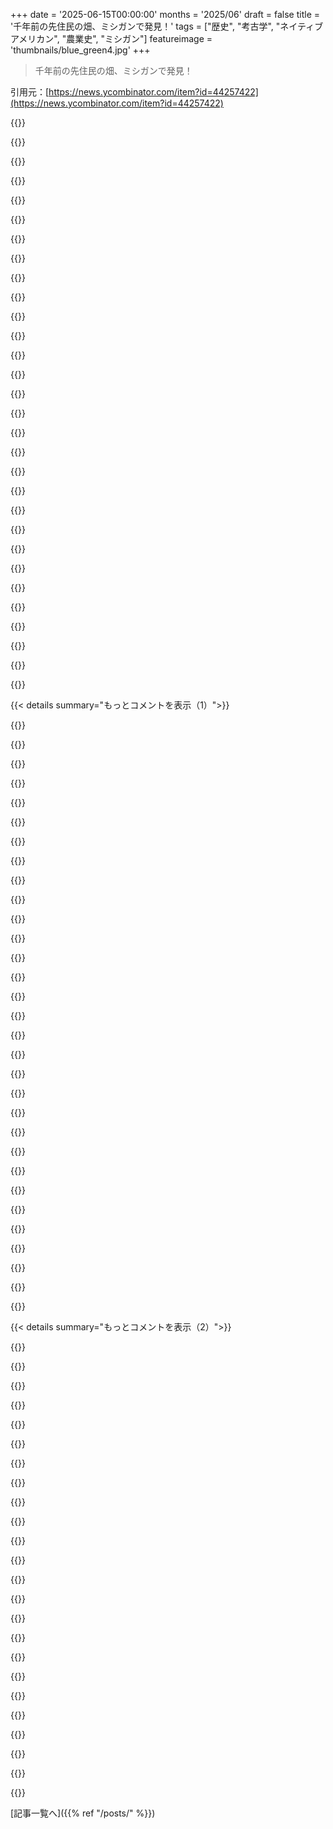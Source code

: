 +++
date = '2025-06-15T00:00:00'
months = '2025/06'
draft = false
title = '千年前の先住民の畑、ミシガンで発見！'
tags = ["歴史", "考古学", "ネイティブアメリカン", "農業史", "ミシガン"]
featureimage = 'thumbnails/blue_green4.jpg'
+++

> 千年前の先住民の畑、ミシガンで発見！

引用元：[https://news.ycombinator.com/item?id=44257422](https://news.ycombinator.com/item?id=44257422)




{{<matomeQuote body="発掘で炭とか陶器の破片が見つかったんだって。たぶん堆肥として使ってたみたいで、Terra pretaみたいだね。アメリカ中でやってたんじゃない？先住民は植物についてマジですごい知識があったんだ。これも失われた知識を掘り起こす一歩だね。もっとこういう場所が見つかるといいな。URL: https://en.wikipedia.org/wiki/Terra_preta" userName="mapotofu" createdAt="2025/06/15 14:45:25" color="#45d325">}}




{{<matomeQuote body="陶器の破片が堆肥になるなんて想像できなかったんだけど、どうやったら可能なの？粘土なのに、焼いた後も何かしら性質が残るってこと？" userName="politelemon" createdAt="2025/06/15 14:51:04" color="">}}




{{<matomeQuote body="当時の陶器はそんな高温で焼いてないし、ガラス化してないし釉薬もかかってなかったんだ。だから時間とともに水を吸って、特に低温で焼いた破片は完全にバラバラになっちゃう。俺、アマチュア陶芸家なんだけど、自分の経験でも低温で焼いた陶器が水に長時間つけるとボロボロになるのを知ってるよ。" userName="brookst" createdAt="2025/06/15 15:28:42" color="#ff5733">}}




{{<matomeQuote body="もし森の中で（場所はどこでもいいけど）必要な食べ物とか薬があれば、ゼロから陶器って作れるのかな。電気とかすごいけど、文明の基本って優秀な職人が数人いれば再現できそうじゃん？" userName="999900000999" createdAt="2025/06/15 18:06:44" color="">}}




{{<matomeQuote body="それはYouTubeの”Primitive Technology”ってチャンネルで何回もやってるよ。穴掘るか石板見つけて加工して、川底から粘土掘る。で、最初の鍋で水運ぶ道具作って、2番目で料理する鍋作って、その前後にレンガで窯作って、もっと効率よく、少ない燃料で色々なものを焼くんだ。" userName="hinkley" createdAt="2025/06/15 18:16:12" color="#785bff">}}




{{<matomeQuote body="なんで「Alone」の参加者はこれやんないの？" userName="WalterBright" createdAt="2025/06/16 06:05:11" color="">}}




{{<matomeQuote body="100年以上人が住み続けた場所で畑とか作ってみると、ガラスとか陶器、皿なんかの破片が絶対出てくるよ。そこが特にゴミ捨て場じゃなかったとしてもね。物って壊れるし、みんな拾ってゴミ箱に入れようとするけど、特に草の中なんかだと破片を見落とすんだ。子供が割った時なんか、鋭いもの拾わせたくないでしょ。踏まれたりして土に埋まったり。だから関係なさそうな場所でも陶器の破片が見つかる理由はたくさんあるんだ。" userName="sologoub" createdAt="2025/06/15 15:06:02" color="">}}




{{<matomeQuote body="その疑問こそ、俺がその番組を見るのやめた理由なんだ。何人かの参加者は粘土を見つけるのに苦労するかもしれないけど、毎シーズン、何年もやってるのに全員がそうってのはおかしいと思うんだよね。" userName="hinkley" createdAt="2025/06/16 06:13:33" color="">}}




{{<matomeQuote body="ミミズが物をゆっくりと土に埋める（ダーウィンがこれについて書いてる）って言おうと思ったんだけど、そういえばあの地域には当時はミミズがいなかったんだ。" userName="pfdietz" createdAt="2025/06/15 16:04:59" color="">}}




{{<matomeQuote body="アメリカ北東部のミミズのほとんどが外来種って初めて知ったわ。マジでびっくり。" userName="bastawhiz" createdAt="2025/06/15 16:20:10" color="">}}




{{<matomeQuote body="ポット作るのって大変だし、みんなもう持ってるんじゃない？追加で作るメリット少なそうだし、土集めたり焼いたりする手間考えたらカロリー消費ヤバいっしょ。「Alone」では shelter と food が最優先だから、clay pot は utility と energy cost 考えたら贅沢品だよ。" userName="bruce511" createdAt="2025/06/16 06:36:36" color="">}}




{{<matomeQuote body="みんな考えすぎだよ。キッチン waste を fields に捨ててて、たまたま broken pottery も入ってただけ。他の archeological sites も多くは waste dumps で、そこに interesting objects が含まれてるのと同じだよ。" userName="sfjailbird" createdAt="2025/06/15 16:50:25" color="#45d325">}}




{{<matomeQuote body="その distinction ってどういうこと？なんか同じ behavior を言ってるだけみたいに聞こえるけど。" userName="MangoToupe" createdAt="2025/06/15 21:03:53" color="">}}




{{<matomeQuote body="Intentional vs incidental？（意図的 vs 偶発的？）" userName="pfannkuchen" createdAt="2025/06/16 02:01:52" color="">}}




{{<matomeQuote body="これ見て。<br>https:／／en.m.wikipedia.org／wiki／Invasive_earthworms_of_North...<br>今日これについても learning 中。外来種の earthworms は、slowly decaying organic matter で evolved した ecosystems（特に forests）には bad らしい（すぐに全部食べちゃうから）。少なくとも education ではいつも ecosystem の vital component で healthy soil の sign として教えられてたから interesting だね、それが true じゃないなんて。" userName="andy99" createdAt="2025/06/15 20:26:59" color="">}}




{{<matomeQuote body="それって matter する？archaeological record で区別するのは extremely difficult だから、most archaeological research は simply abandons the distinction（区別を放棄）してる。intention を archaeology に read することなんて、alternatives が firmly excluded できる extremely strong case がない限りすべきじゃないね。strong case の example としては、棚に並んだ頭蓋骨20個とかがあれば別だけど。soil での pottery の use について読んでるなら、人々が intended したかどうかなんて matter しないよ、at least, not as a primary concern としては。headlines に intention を read するのは easy だけどね。" userName="MangoToupe" createdAt="2025/06/16 04:36:39" color="#45d325">}}




{{<matomeQuote body="これが correct answer だね。Alone は really a how to live in the woods show じゃなくて、managed starvation show だよ。contestants は約 1 sq mile の area に limited されてて、good source of clay があるかどうかもわからない。 purposely 冬の数 weeks 前に start させるから long time to prep できないんだ。Conserving と replenishing calories が name of the game だね。" userName="vanattab" createdAt="2025/06/16 12:37:48" color="">}}




{{<matomeQuote body="To some extent it’s a matter of definition で、being caused by humanity が bad かどうかってことだね。After all, the native earthworms は eventually have migrated north して caused similar changes かも。Is it bad that redwoods が UK で doing very well？" userName="pfdietz" createdAt="2025/06/15 20:29:15" color="">}}




{{<matomeQuote body="There’s invasive species は hugely problematic で、whole forests を fungal decomposition of leaves から bacterial に converting するんだ（changing the soil conditions quite a lot）。" userName="maxerickson" createdAt="2025/06/16 04:02:49" color="">}}




{{<matomeQuote body="多くの人が暖炉作り下手だったな。煙で中毒になったり、シェルター燃やしたり。<br>賢くベッドを高く作った人もいるけど、昼に石を温めて夜ベッド下に入れるとか思いつかないみたい。<br>泥や粘土のスキルあれば良い暖炉できるのに。<br>暖かく過ごすのは重要スキルなのにね、凍傷になった人もいたし。<br>食料貯蔵も問題で肉を盗まれたり。<br>隠そうと頑張っても無駄。<br>保存用の鍋が役に立ちそうだった。" userName="WalterBright" createdAt="2025/06/16 06:44:47" color="">}}




{{<matomeQuote body="このコメントは、前の人が反論してた意図だよ。<br>”こういう発見は、現地の先住民の農民たちが家庭廃棄物や火の燃えカスを畑に捨てて、堆肥として使ってたかもしれないって示唆してる”っていう部分ね。" userName="robertlagrant" createdAt="2025/06/16 10:41:24" color="#ff5733">}}




{{<matomeQuote body="北極圏の気候で掘るのはただ難しい。<br>土は凍ってゲル状になるしね。<br>氷河期後の堆積物に針葉樹が少し生えたような場所（グレートスレーブ湖の場所は大部分が崖錐だよ）で掘っても、粘土はあまり採れない。<br>Primitive TechnologyのJohn Plantを番組に呼んでくれたら見たいな。<br>まあ、クイーンズランド州北部の気候の方が彼には合ってるだろうけどね。" userName="mapt" createdAt="2025/06/16 14:15:46" color="">}}




{{<matomeQuote body="補足だけど、現代のガーデニングでは、砕いたバーミキュライトみたいなものが一般的な土壌改良剤なんだ。<br>多孔質で吸収性の鉱物だから、同じ目的で使われるんだよね。" userName="ruined" createdAt="2025/06/15 20:12:54" color="">}}




{{<matomeQuote body="ただの推測だけど、土壌の水分やpHレベルを調整するために、あらゆる種類のものが通常加えられるんじゃないの？" userName="sublinear" createdAt="2025/06/15 15:08:01" color="">}}




{{<matomeQuote body="これ読んだけど、まだ100％明確じゃないな。<br>多分、比較的最近起きた氷河期と間氷期の移行期と絡んでるんだと思う。<br>ミシガンではミミズは外来種だけど、あの時間スケールだと樹木もそうなんだ。<br>足くらいの厚さの森林の腐葉土がゆっくり分解される状況は、生態系として安定してないだろうし、森林が北へ、気温が上がっていく一時的な段階かもしれないね。<br>ミミズは特に寒さに強くないし、霜を生き延びるには深く潜る必要があるけど、北へ行くほど物理的に難しいんだ。<br>例えば、温暖なジョージア州の森林の地面では、 drastic change（劇的な変化）が起きたのかな？" userName="mapt" createdAt="2025/06/16 14:28:57" color="#45d325">}}




{{<matomeQuote body="問題は”それが人間によって引き起こされたから”というよりも、外来種の移動速度そのものなんだ。<br>遺伝的に変化する環境への適応は地球上の生命の核だけど、それは何千世代もかかる。<br>人間は、現地の動物相が適応できるよりはるかに速く外来種を広めるんだ。" userName="happosai" createdAt="2025/06/15 21:01:43" color="">}}




{{<matomeQuote body="これについて考えたんだけど、化学的（つまり栄養）というよりは、機械的（つまり排水）な理由が大きいと思ったんだ。" userName="edmundsauto" createdAt="2025/06/15 15:12:22" color="">}}




{{<matomeQuote body="LIDARって水中でも動くの？Grand Traverse Bay、Lake Michiganには、水深40フィートに9000年前のStonehengeみたいな構造物があるらしいじゃん。Stonehengeより4000年も古くて、OsireoinやPyramidsより6000年も古いんだって。<br>Michigan underwater stonehenge：<br>https://www.google.com/search?q=michigan+underwater+stonehen...<br>この場所、名前もWikipediaページもないの？TNにも今じゃ水没してるClovis sitesがいくつかあるみたいだけど。" userName="westurner" createdAt="2025/06/16 12:48:39" color="">}}




{{<matomeQuote body="この記事に使われてる写真の多くは、何か違うもの（たぶん古い船）の写真だよ。これが実際の見た目：<br>https://holleyarchaeology.com/index.php/the-truth-about-the-...<br>Stonehengeみたいって言うのはかなり無理があるね。" userName="Antipode" createdAt="2025/06/16 16:12:19" color="#ff5c5c">}}




{{<matomeQuote body="俺が見つけたのより、そっちの方が良い情報源だね。<br>”Grand Traverse Bayの場所は、長さ1マイル以上の石の長い列と表現するのが一番適切だ。”<br>”…カリブーを追いやるための先史時代の追い込み線かもしれない”だって。MontanaのSage Wallも単なる地質学的形成物だって推測されてるみたい。" userName="westurner" createdAt="2025/06/16 17:56:12" color="#38d3d3">}}




{{< details summary="もっとコメントを表示（1）">}}

{{<matomeQuote body="Bathymetric lidarは存在するよ。でも、水中には粒子が多いから、空気中よりうまく機能しないことの方が多いんだ。" userName="thfuran" createdAt="2025/06/16 19:29:26" color="#ff5733">}}




{{<matomeQuote body="記事には文字通り、考古学者がLiDARを使って作物を見つけたと書いてあるし、コメント2はLiDARで土地をマッピングするプロジェクトへのリンクだから、関係あるじゃん。" userName="TacticalCoder" createdAt="2025/06/15 16:42:43" color="">}}




{{<matomeQuote body="未解決の疑問は興味深いね。作物が気候に合ってたからよく育ったのかな？でもその作物はもう残ってないの？彼らは1000年以上かけて、あの緯度や比較的寒い気候によく育つトウモロコシの品種を栽培できたのかな？それとももっと暖かい微気候があったとか？<br>たぶん違うか。俺のBritish Columbiaの地域用に特別に開発されたトウモロコシでさえ、うまく育つにはすごく暑い夏が必要なんだ。<br>彼らがトウモロコシを食料作物としてより、3姉妹システムで他の作物を支えるための足場として使ってた可能性もあるのかな、と思うね。" userName="steve_adams_86" createdAt="2025/06/15 14:26:08" color="#785bff">}}




{{<matomeQuote body="驚くかもだけど、”landraces”っていう歴史的に地域に根差した在来品種は、現代品種より特定の地域でよく育つ傾向があるんだ。現代品種が数十年の改良なのに対し、landracesは何千年もかけてその地域に最適化されてきたからね。<br>だから、こういうlandraces作物とその多様性が失われる前に記録しようと、一部の生物学者はすごく関心を持ってるんだよ。バナナみたいに、輸送に向いてないってだけで市場に出ない種類がたくさんあるんだ。" userName="asdff" createdAt="2025/06/15 18:22:45" color="#45d325">}}




{{<matomeQuote body="品種改良って、そんなに何世代もかからずに変化が見られるんだよね。食料として捨てた種から勝手に生えてきたやつに実をつけさせて、その種から育てるだけでもプロセスが始まるんだ。<br>特に面白い在来品種の源泉の一つに、地元の図書館とかでやってる地域の種子保存プログラムがあるよ。そういうところの種は、その土地の条件に適応してて生き残りやすいんだ。" userName="hosh" createdAt="2025/06/15 22:57:29" color="">}}




{{<matomeQuote body="UPでは今でも現在の品種でトウモロコシが育てられてるよ。接続性の高い市場と効率的な輸送システムがある今、南部のメガ収量農家と競うには収量が低すぎて商売にならないってだけ。でも、あの場所で収量が低いトウモロコシを育てること自体、根本的に難しいことはないんだ。" userName="kasey_junk" createdAt="2025/06/15 14:52:36" color="">}}




{{<matomeQuote body="必ずしもめちゃくちゃ生産性が高い必要はなかったのかも。ただ、地元のものを栽培するよりマシで、たとえトウモロコシが最高の生産性じゃなくても、コンパニオンプランティングの一部として価値があったのかもしれない（しかも他に代わりがない中で）。数個のトウモロコシが穫れるだけでも、役に立たない木の棒よりずっと価値があったはずだよ。" userName="masklinn" createdAt="2025/06/15 15:14:27" color="">}}




{{<matomeQuote body="あるいは、土壌を耕したり改良したりする遥かに進んだ知識を持ってたのかも。泥炭、木炭、家庭の生ゴミ堆肥は全部、今は科学的に土壌にどう良いか分かってるけど、彼らは本来は不毛な土壌でそれを実践してたんだ。あの時代に他に誰も耕さなかったことを考えると、その知識は失われたみたいだけど、今の再生農業の実践と一致してるね。" userName="mapotofu" createdAt="2025/06/15 14:55:00" color="#ff5c5c">}}




{{<matomeQuote body="先住民がヨーロッパや中国を植民地化しなかったからって、植物の扱いにめちゃくちゃ長けてなかったってことにはならないよ。一体どんな議論をしてるの？" userName="mapotofu" createdAt="2025/06/15 15:23:09" color="">}}




{{<matomeQuote body="彼らはたぶん、ほんの少しの歴史的な偶然が変わっていたら、歴史がどれだけ違ったかについての、昔からある推測をしてるだけだと思うよ。例えば、マヤ文明は約7千年ぶりの最悪の干ばつでスペイン人が来る約500年前に崩壊したから、もし何百万という人々が死んでいなかったら、接触があった時にメソアメリカがどう見えたかについて人々は推測してきたんだ。家畜がいたり、免疫システムくじにひどく負けなかったりした場合も同じ。彼らの戦闘的な伝統を考えると、少し違うシナリオなら、やってきたコンキスタドールは殺されたり捕獲されたりして、再遠征につながった可能性は十分ありえるね。" userName="acdha" createdAt="2025/06/15 17:38:28" color="">}}




{{<matomeQuote body="「免疫システムくじ」ってのが、本当にネイティブアメリカンを滅亡させた理由だよ。技術とかは追いついて、持ちこたえられたかもしれない。でも、最初に出会った時点で人口の9割とかが死んだら、残りの1割に勝ち目なんてないでしょ。これは、マヤ族が絶頂期でも打ち負かしただろうね。世界史がこんなランダムで完全に未知の要因で変わったなんて、結構ヤバいと思うよ。" userName="BurningFrog" createdAt="2025/06/16 02:33:23" color="">}}




{{<matomeQuote body="同意だけど、この推測の伝統は、研究者が疫病による犠牲がいかに深刻だったかを解明する何十年も前からあったんだ。その一因は、アメリカ東部に石造りの建物がなかったことで、アメリカ人がメソアメリカ以外の先住民を小さな狩猟採集部族だと思い込んでいたことにあると思う。Mississippian cultureのような場所のコロンブス以前の人口がいかに多かったかとか、大陸固有ではない穀物のために畑を耕す以外の環境管理方法があるってことが確立されるまで時間がかかったからね。" userName="acdha" createdAt="2025/06/16 11:24:58" color="">}}




{{<matomeQuote body="そんなランダムな話じゃないよ。旧世界の病気の発達は、長年の都市化と畜産業の組み合わせ。新世界でも都市化はあったけど、そんなに古くなかったし、明らかに畜産業がずっと少なかった。あと、ベーリング海峡を渡った仮説だと、人類はアメリカ大陸に入るまでに、ほとんど全ての旧世界の寄生虫や病気を置き去りにしてきた可能性が高い。アフリカ／ユーラシアで何十万年、何百万年もかけて進化してきた病気のほとんどが、その移動中にほぼ排除されたんだ。" userName="larksimian" createdAt="2025/06/16 11:57:06" color="">}}




{{<matomeQuote body="確かに「偶然」って言葉は違うね。理由はもちろんあったけど、当時の誰も理解してなかった！ヨーロッパ側から見たら、接触してから数週間で片側の人口の80～90％が死んだりした。病気は侵略者より速く広がることもあったから、内陸に行くと無人の集落ばかりで、そのまま占領できた。どっちの側も、神様が計り知れないやり方で土地をヨーロッパ人に与えたんだ、って思うのは無理ないね。これはアフリカでは逆の形で起きた。ヨーロッパ人は1800年代半ばにマラリアの治療法ができるまで長く生き残れなかった。だからアフリカの植民地化は最後になったんだ。アフリカは人類発祥の地だから、人間に特化した病気や寄生虫が一番多いんだよ。" userName="BurningFrog" createdAt="2025/06/16 15:23:26" color="#785bff">}}




{{<matomeQuote body="旧世界を苦しめた病気の多くは、人間が北アメリカに移住した後に進化したのかもしれないね。だから新世界には抵抗力が全くなかったんだ。" userName="mr_toad" createdAt="2025/06/16 13:41:22" color="">}}




{{<matomeQuote body="彼らには文明の知識基盤もあったのに、それを活用できなかった。でも、南北で統一された先住民の帝国さえなかったんだよね。" userName="ashoeafoot" createdAt="2025/06/15 21:30:27" color="">}}




{{<matomeQuote body="＞ あるいは、もっと暖かい微気候があったのかな？<br>微気候？地球全体がもっと暖かかったんだよ。ヴァイキングがグリーンランドに入植したのを覚えてる？あれは1000年前のことだ。" userName="thaumasiotes" createdAt="2025/06/15 14:27:18" color="">}}




{{<matomeQuote body="僕が見てるグラフによると、しばらく暖かかった時期もあったけど、その後は現在まで寒かったみたいだね。畑が作られたのは寒い時期だったはずだ。数千年前に暖かかった時期（今の気温と同じくらい）に畑が作られて、作物の収量が減っても’小氷期’を通して耕作が続いた可能性も十分ある。それが畑の広大な拡張につながったのかもしれない。それか、僕らが思ってるよりずっと多くの人がいたか。疑問がいっぱいだよ。" userName="steve_adams_86" createdAt="2025/06/15 14:37:36" color="">}}




{{<matomeQuote body="どんなグラフを見てるの？記事にはこう書いてあるよ：<br>＞ 放射性炭素年代測定によると、畝（農耕用の溝など）は最初は約1,000年前に作られた。<br>その後600年間維持され使用された。<br>Wikipediaにはこうある：<br>＞ Erik Thorvaldsson（950年頃 - 1003年頃）、赤毛のエイリークとして知られる、ノルウェーの探検家[...]982年頃、エイリークは3年間アイスランドから追放され、その間にグリーンランドを探検し、最終的に島で最初の成功したヨーロッパ人の入植地を設立した。エイリークは後に西暦1003年頃そこで亡くなった。[”Erik the Red”]<br>そしてこれ：<br>＞ 小氷期（LIA）は、特に北大西洋地域で顕著な地域的な寒冷期だった。この期間は慣習的に16世紀から19世紀にかけてと定義されている。NASA Earth Observatoryは特に寒い3つの期間を指摘している。一つは約1650年から、もう一つは約1770年から、そして最後は1850年から始まった。[”Little Ice Age”]<br>そしてこれ：<br>＞ 中世温暖期（MWP）、中世気候最適期または中世気候異常としても知られる、北大西洋地域における暖かい気候の時期で、およそ西暦950年から西暦1250年まで続いた。[”Medieval Warm Period”]<br>記事は、畑が中世温暖期の初め頃に作られ、小氷期の初め頃に放棄されたことを示唆しているように見えるね…これは信じられないほど驚きじゃないことだ。<br>＞ ここで寒い時期に耕作していたはずだ。<br>そんな兆候は全く見当たらないよ。" userName="thaumasiotes" createdAt="2025/06/15 15:33:01" color="#38d3d3">}}




{{<matomeQuote body="＞ NASA Earth Observatoryは特に寒い3つの期間を指摘している。一つは約1650年から、もう一つは約1770年から、そして最後は1850年から始まった。<br><br>これらは火山噴火が原因なの？" userName="throwaway2037" createdAt="2025/06/16 02:09:47" color="">}}




{{<matomeQuote body="なんでそう聞くの？そんな説は知らないな。クラカタウが噴火したのは…1883年で、あまり一致しないみたいだし。火山冬も10年以上続くようには見えないよ。https://en.wikipedia.org/wiki/Volcanic_winter#Past_volcanic_...<br>小氷期はアメリカの原住民がヨーロッパからの病気で死んで、土地が再森林化されたことで precipitated されたという説はあるね。もちろん、ただ単に起きたことだって説もいつもあるよ。" userName="thaumasiotes" createdAt="2025/06/16 02:44:04" color="#785bff">}}




{{<matomeQuote body="元の引用（https://news.ycombinator.com/item?id=44282822 より）が、Wiki: https://en.wikipedia.org/wiki/Little_Ice_Age からほぼ verbatim で取られていたなんて知らなかったな。同じページからの続きだよ：<br>＞ いくつかの原因が提案されている：太陽放射の周期的な低下、火山活動の活発化、海洋循環の変化、地球の軌道と地軸の傾きの変化（軌道強制）、地球規模の気候の固有の変動性、そして人口減少（チンギス・カンによる虐殺、黒死病、ヨーロッパ人の接触によるアメリカ大陸での疫病など）。" userName="throwaway2037" createdAt="2025/06/16 12:16:21" color="#45d325">}}




{{<matomeQuote body="＞ 元の引用（https://news.ycombinator.com/item?id=44282822 より）が、Wiki: https://en.wikipedia.org/wiki/Little_Ice_Age からほぼ verbatim で取られていたなんて知らなかったな。<br>「Wikipediaにはこうある：_____ [’Little Ice Age’]」って言ったんだから、それ以上何ができるっていうんだ？" userName="thaumasiotes" createdAt="2025/06/17 01:40:45" color="">}}




{{<matomeQuote body="公的資金で研究してるなら、論文をみんなが見れるようにするべきだよ。そうしないなんてちょっとね。" userName="wanderingmind" createdAt="2025/06/16 11:50:00" color="">}}




{{<matomeQuote body="千年前って、そんな大昔じゃない気がするな。<br>ヨーロッパだと、バス停の名前になってる農場が3000年も続いてるなんて珍しくないし。<br>中東の人たちからしたら、きっともっと短く感じるだろうね。" userName="vintermann" createdAt="2025/06/16 06:06:58" color="">}}




{{<matomeQuote body="イギリスだと、1500年前のローマ時代の遺物は廃墟が多いけど、500年くらい後のTower of Londonみたいに保存されてるものもあるんだね。<br>略奪とかで簡単に壊されちゃうこともあるけど、ちゃんと守られてれば長く残るんだ。<br>イングランド all the Roman artefacts from 1500 years ago are ruins, while many from only ~500 years later, like the Tower of London are well preserved.  Just a few centuries or so of raiding and depredations seperate the two periods of English history.In some cases Roman architecture was literally dismantled to make something new - the cathedral at St Albans is mostly made from stone taken from Roman buildings.Things can easily endure that long if well protected, but it’s a long time if they are allowed to fall into ruin (or destroyed)." userName="mr_toad" createdAt="2025/06/16 13:56:10" color="">}}




{{<matomeQuote body="記事の研究者が、北米では集約的な土地利用で畑の跡が失われたって言ってるね。<br>Time Teamでよく見るけど、イングランドでもローマ時代のモザイク床とか見つかるんだって。<br>https://historicengland.org.uk/whats-new/news/rutland-roman-...<br>ポンペイみたいに、当時の生活がわかるスナップショットが得られるのはすごいよね。<br>この記事の話は、バス停の農場跡とポンペイの中間くらいかな。当時の記録がないし、他の場所と比べる材料も少ないみたい。" userName="eesmith" createdAt="2025/06/16 06:53:33" color="#45d325">}}




{{<matomeQuote body="言い換えるとね、千年間は約38世代分なんだ。<br>だから、そんなに長く感じないってことだね！<br>https://howmanygenerations.com/" userName="smartmic" createdAt="2025/06/16 13:43:52" color="">}}




{{<matomeQuote body="ずっと耕されてたかもしれないけど、誰かがmanifested destinyしたんだろね。" userName="timeon" createdAt="2025/06/16 14:57:23" color="">}}




{{<matomeQuote body="Science Mag Podcastでもこの話を取り上げてたよ。<br>Madeleine McLeesterって助教授が話してたんだ。<br>庭園に関連する村がまだ見つかってないのが興味深いって言ってたな。<br>https://www.science.org/content/podcast/farming-maize-ice-ag..." userName="i4i" createdAt="2025/06/15 21:34:04" color="#45d325">}}

{{</details>}}




{{< details summary="もっとコメントを表示（2）">}}

{{<matomeQuote body="記事は、同じ部族が千年間ずっとそこに住んでたって仮定してるように見えるけど、DNAの証拠を見ると部族って移動してたらしいよ。" userName="WalterBright" createdAt="2025/06/16 06:30:15" color="">}}




{{<matomeQuote body="その歴史のリンク、教えてくれる？<br>僕が見た情報だと、Menominee族はコロンブス以前は定住してたって書いてあるんだけど。<br>https://www.mpm.edu/index.php/content/wirp/ICW-153" userName="isk517" createdAt="2025/06/16 17:51:00" color="#ff33a1">}}




{{<matomeQuote body="あれ、TVドキュメンタリーで見たんだ。<br>ごめん、タイトル思い出せないや。<br>南部アメリカの移動についてなら、”Empire of the Summer Moon”っていう本もあるよ。" userName="WalterBright" createdAt="2025/06/16 19:32:51" color="">}}




{{<matomeQuote body="ああ、君の間違い見つけたよ。<br>すべてのNative Americanの部族がだいたい同じだったっていう主流派の間違った見方に賛成してるんだね。<br>それはRomanについて学ぶのにGermanic部族を研究するのと同じくらい成功しないだろうな。" userName="isk517" createdAt="2025/06/19 20:56:46" color="#ff5733">}}




{{<matomeQuote body="先祖がどれだけ賢くて創造的で観察力があったかマジですごいね。<br>アマチュア的な科学とガーデニング技術を基にしてさ。<br>これだけの計画と組織には大規模で連携された努力が必要だったはずだ。" userName="firesteelrain" createdAt="2025/06/15 14:23:44" color="">}}




{{<matomeQuote body="でも農民はプロの科学者でプロの庭師だよ。<br>千年前だからって彼らが無知だったり職業として未熟だったりするわけじゃない。<br>「アマチュア」なんて言うのはかなり現代的な偏見だよ。" userName="cvoss" createdAt="2025/06/15 18:59:36" color="#38d3d3">}}




{{<matomeQuote body="僕の「アマチュア」っていう言葉は、彼らのやり方が正式な科学機関より古いっていう意味で使ったんだ。<br>彼らの専門性を軽視したわけじゃないよ。" userName="firesteelrain" createdAt="2025/06/15 19:28:40" color="">}}




{{<matomeQuote body="”この黒い泥はよく育つけど、ここは洪水になるし作業が大変だ。<br>キャンプにもっと近いところに少し持っていこう。”って感じかな。" userName="duxup" createdAt="2025/06/15 19:12:00" color="">}}




{{<matomeQuote body="何か残ってるのが意外だよ。<br>もしそこが肥沃なら、今頃農地になってると思ってた。<br>しばらく伐採されてたのは明らかだし、たぶんまたいつか切るつもりだったのかな。" userName="jfengel" createdAt="2025/06/15 14:42:00" color="">}}




{{<matomeQuote body="この国で耕作されてる土地は、肥沃な土地じゃなくて、アメリカの農法に合う土地なんだ。<br>例えば、アメリカの山岳地帯の農地は、基本的に谷底だけで耕作されてるでしょ。<br>昔の多くの文明や今の文明は段々畑とか作って丘陵地全体を使ってたけど、アメリカではコストと、市場が必要とする量をはるかに超える広大な平らな農地があるから、そこまでやらないんだ。" userName="asdff" createdAt="2025/06/15 18:16:45" color="#38d3d3">}}




{{<matomeQuote body="耕作期は5月下旬から始まるんだ。<br>だからトラクターに一番適した土地だけが活発に耕作されてる。<br>森が多い理由の一つがそれだね。<br>あと、UPでの伐採の多くは皆伐じゃなくて択伐だから、時々入って大きい木だけ切るんだ。" userName="maxerickson" createdAt="2025/06/16 04:12:24" color="#ff33a1">}}




{{<matomeQuote body="関連で:<br>Other India Pressから出てるWinin Pereiraの「Tending the Earth」って本をチェックしてみて。<br>https://www.google.com/search?q=tending+the+earth+winin+pere...<br>https://en.m.wikipedia.org/wiki/Other_India_Press" userName="vram22" createdAt="2025/06/15 21:26:15" color="#785bff">}}




{{<matomeQuote body="こういう大規模な農耕は、大きな国家システムの下でしか起こらないと思ってたけど、これらのコミュニティはそういう中央集権的な力なしでかなり大きなものを作れたみたいだね。<br>畑が千年も保存されてたのもすごいことだ。<br>こういう初期の農耕文化がどれだけ進んでたか、もしかしたらまだ過小評価してるんじゃないかって思わされるよ。" userName="Huxley1" createdAt="2025/06/16 08:07:02" color="#ff33a1">}}




{{<matomeQuote body="エジプトとかの砂漠だと石造りや文字が残りやすいから古代文明の証拠が多いけど、北米みたいに木や土で作られた文明もあったかもね。湿気で消えちゃって何も残ってないだけじゃないかな、ってふと思ったんだ。" userName="api" createdAt="2025/06/16 12:38:21" color="#785bff">}}




{{<matomeQuote body="ヨーロッパ人は昔、異文化の人たちを未開人扱いしたけど、本当の野蛮人は征服や殺戮を好んだ彼らの方だよ。アメリカの歴史も先住民の文明をずっと無視してきたし、記述もひどく美化されてるんだ。" userName="altacc" createdAt="2025/06/16 14:23:44" color="#45d325">}}




{{<matomeQuote body="この頃ヨーロッパとかは鉄で巨大なの作ってたけど、この畑の人たちは石や木ツールで車輪も無かった。先住民が野蛮人じゃないってのは同意だけど、当時の技術レベルはヨーロッパとかより全然低かったのは事実だよ。彼らも他の部族を殺したりしてたし、平和だったって考えも美化しすぎ。" userName="rfwhyte" createdAt="2025/06/17 19:15:01" color="">}}




{{<matomeQuote body="＞本当の野蛮人はヨーロッパ人…<br>この意見は completely 同意だけど、元のコメントとはあんま関係ない話だね。元のコメントは”big state systems”の話をしてて、culture とか technology とかは別の話だよ。" userName="ahmeneeroe-v2" createdAt="2025/06/16 19:13:17" color="">}}




{{<matomeQuote body="北米の pacific northwest では、先住民が slavery を practiced して potlatch ceremonies で murder もしてた。 New Zealand では Maori が Moriori に genocide してたしね。真面目に考えようぜ、 humansってみんなshitty だよ。" userName="Gibbon1" createdAt="2025/06/17 19:49:10" color="">}}




{{<matomeQuote body="もし北米に最初に来た humans が、地元にいた horses を domesticated して残してたら、とか、 Vikings が earlier expeditions でたくさん残してたら、どうなったか興味あるな。あるいは Vikings が small pox とか other European diseases を en-masse で広げてから去ってたら、とか。" userName="petesergeant" createdAt="2025/06/16 04:54:44" color="">}}




{{<matomeQuote body="Not exactly your scenario だけど、 Kim Stanley Robinson の The Years of Rice and Salt って本は、 Europe が Black Death でほぼ wiped out される話だよ。見てみて。 https://www.goodreads.com/book/show/2723.The_Years_of_Rice_a..." userName="mmustapic" createdAt="2025/06/16 06:54:06" color="">}}




{{<matomeQuote body="Eurasia に three sisters equivalent の native な植物を知ってる人いる？" userName="Scarblac" createdAt="2025/06/15 15:23:46" color="">}}




{{<matomeQuote body="Asia と Africa には rich historical polyculture traditions があるよ。見てみて。 https://en.wikipedia.org/wiki/Polyculture?wprov=sfti1#Histor..." userName="swalling" createdAt="2025/06/15 15:34:58" color="">}}




{{<matomeQuote body="Wiki から引用だよ。 https://en.wikipedia.org/wiki/Three_Sisters_(agriculture) <br>＞Geographer Carl O. Sauer は、 three sisters を「北米と中央アメリカの symbiotic plant complex で、他には equivalent するものがない」と described してるってさ。" userName="throwaway2037" createdAt="2025/06/16 04:32:44" color="">}}

{{</details>}}



[記事一覧へ]({{% ref "/posts/" %}})
